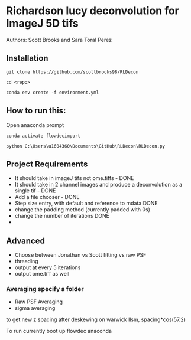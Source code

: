 # Richardson lucy deconvolution for ImageJ 5D tifs
Authors: Scott Brooks and Sara Toral Perez

## Installation
`git clone https://github.com/scottbrooks98/RLDecon`

`cd <repo>`

`conda env create -f environment.yml`

## How to run this:
Open anaconda prompt

`conda activate flowdecimport`

`python C:\Users\u1604360\Documents\GitHub\RLDecon\RLDecon.py`

## Project Requirements
- It should take in imageJ tifs not ome.tiffs - DONE
- It should take in 2 channel images and produce a deconvolution as a single tif - DONE
- Add a file chooser - DONE
- Step size entry, with default and reference to mdata DONE
- change the padding method (currently padded with 0s)
- change the number of iterations DONE
- 
  
## Advanced
- Choose between Jonathan vs Scott fitting vs raw PSF
- threading
- output at every 5 iterations
- output ome.tiff as well

### Averaging specify a folder
- Raw PSF Averaging
- sigma averaging


to get new z spacing after deskewing on warwick llsm, spacing*cos(57.2)

To run currently boot up flowdec anaconda
